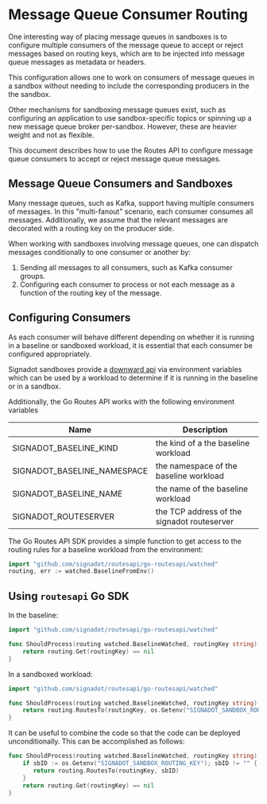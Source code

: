 # Message Queue Consumer Routing

One interesting way of placing message queues in sandboxes is to configure
multiple consumers of the message queue to accept or reject messages based on
routing keys, which are to be injected into message queue messages as metadata
or headers.

This configuration allows one to work on consumers of message queues in a
sandbox without needing to include the corresponding producers in the the
sandbox.

Other mechanisms for sandboxing message queues exist, such as configuring an
application to use sandbox-specific topics or spinning up a new message queue
broker per-sandbox.  However, these are heavier weight and not as flexible.

This document describes how to use the Routes API to configure message queue
consumers to accept or reject message queue messages.

## Message Queue Consumers and Sandboxes

Many message queues, such as Kafka, support having multiple consumers of
messages.  In this "multi-fanout" scenario, each consumer consumes all
messages.  Additionally, we assume that the relevant messages are decorated
with a routing key on the producer side.

When working with sandboxes involving message queues, one can dispatch messages
conditionally to one consumer or another by:

1. Sending all messages to all consumers, such as Kafka consumer groups.
1. Configuring each consumer to process or not each message as a function
of the routing key of the message.


## Configuring Consumers

As each consumer will behave different depending on whether it is running in a
baseline or sandboxed workload, it is essential that each consumer be configured
appropriately.

Signadot sandboxes provide a [downward api](https://www.signadot.com/docs/reference/sandboxes/sandbox-downward-api) via environment variables which can be used by a workload to determine if it is running in
the baseline or in a sandbox.

Additionally, the Go Routes API works with the
following environment variables

| Name                        | Description                                 |
|-----------------------------|---------------------------------------------|
| SIGNADOT_BASELINE_KIND      | the kind of a the baseline workload         |
| SIGNADOT_BASELINE_NAMESPACE | the namespace of the baseline workload      |
| SIGNADOT_BASELINE_NAME      | the name of the baseline workload           |
| SIGNADOT_ROUTESERVER        | the TCP address of the signadot routeserver |

The Go Routes API SDK provides a simple function to get access to the routing
rules for a baseline workload from the environment:

```go
import "github.com/signadot/routesapi/go-routesapi/watched"
routing, err := watched.BaselineFromEnv()
```

## Using `routesapi` Go SDK

In the baseline:
```go
import "github.com/signadot/routesapi/go-routesapi/watched"

func ShouldProcess(routing watched.BaselineWatched, routingKey string) bool {
    return routing.Get(routingKey) == nil
}
```

In a sandboxed workload:

```go
import "github.com/signadot/routesapi/go-routesapi/watched"

func ShouldProcess(routing watched.BaselineWatched, routingKey string) bool {
    return routing.RoutesTo(routingKey, os.Getenv("SIGNADOT_SANDBOX_ROUTING_KEY"))
}
```

It can be useful to combine the code so that the code can be deployed
unconditionally.  This can be accomplished as follows:

```go
func ShouldProcess(routing watched.BaselineWatched, routingKey string) bool {
    if sbID := os.Getenv("SIGNADOT_SANDBOX_ROUTING_KEY"); sbID != "" {
       return routing.RoutesTo(routingKey, sbID)
    }
    return routing.Get(routingKey) == nil
}
```
